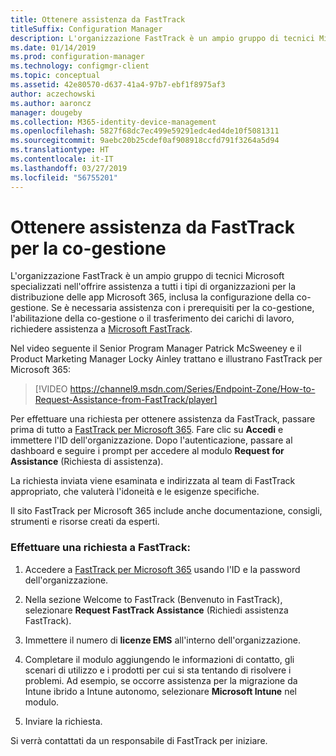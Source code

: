 ```yaml
---
title: Ottenere assistenza da FastTrack
titleSuffix: Configuration Manager
description: L'organizzazione FastTrack è un ampio gruppo di tecnici Microsoft specializzati nell'offrire assistenza a tutti i tipi di organizzazioni per la distribuzione delle app Microsoft 365
ms.date: 01/14/2019
ms.prod: configuration-manager
ms.technology: configmgr-client
ms.topic: conceptual
ms.assetid: 42e80570-d637-41a4-97b7-ebf1f8975af3
author: aczechowski
ms.author: aaroncz
manager: dougeby
ms.collection: M365-identity-device-management
ms.openlocfilehash: 5827f68dc7ec499e59291edc4ed4de10f5081311
ms.sourcegitcommit: 9aebc20b25cdef0af908918ccfd791f3264a5d94
ms.translationtype: HT
ms.contentlocale: it-IT
ms.lasthandoff: 03/27/2019
ms.locfileid: "56755201"
---
```

# <a name="get-help-from-fasttrack-for-co-management"></a>Ottenere assistenza da FastTrack per la co-gestione

L'organizzazione FastTrack è un ampio gruppo di tecnici Microsoft specializzati nell'offrire assistenza a tutti i tipi di organizzazioni per la distribuzione delle app Microsoft 365, inclusa la configurazione della co-gestione. Se è necessaria assistenza con i prerequisiti per la co-gestione, l'abilitazione della co-gestione o il trasferimento dei carichi di lavoro, richiedere assistenza a [Microsoft FastTrack](https://Microsoft.com/FastTrack/). 

Nel video seguente il Senior Program Manager Patrick McSweeney e il Product Marketing Manager Locky Ainley trattano e illustrano FastTrack per Microsoft 365:

> [!VIDEO https://channel9.msdn.com/Series/Endpoint-Zone/How-to-Request-Assistance-from-FastTrack/player]

Per effettuare una richiesta per ottenere assistenza da FastTrack, passare prima di tutto a [FastTrack per Microsoft 365](https://fasttrack.microsoft.com/microsoft365/capabilities?view=security). Fare clic su **Accedi** e immettere l'ID dell'organizzazione. Dopo l'autenticazione, passare al dashboard e seguire i prompt per accedere al modulo **Request for Assistance** (Richiesta di assistenza).

La richiesta inviata viene esaminata e indirizzata al team di FastTrack appropriato, che valuterà l'idoneità e le esigenze specifiche. 

Il sito FastTrack per Microsoft 365 include anche documentazione, consigli, strumenti e risorse creati da esperti.


### <a name="make-a-fasttrack-request"></a>Effettuare una richiesta a FastTrack:

1. Accedere a [FastTrack per Microsoft 365](https://fasttrack.microsoft.com/microsoft365/capabilities?view=security) usando l'ID e la password dell'organizzazione.  

2. Nella sezione Welcome to FastTrack (Benvenuto in FastTrack), selezionare **Request FastTrack Assistance** (Richiedi assistenza FastTrack).  

3. Immettere il numero di **licenze EMS** all'interno dell'organizzazione.  

4. Completare il modulo aggiungendo le informazioni di contatto, gli scenari di utilizzo e i prodotti per cui si sta tentando di risolvere i problemi. Ad esempio, se occorre assistenza per la migrazione da Intune ibrido a Intune autonomo, selezionare **Microsoft Intune** nel modulo.  

5. Inviare la richiesta. 

Si verrà contattati da un responsabile di FastTrack per iniziare.
